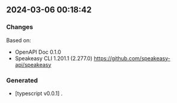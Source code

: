 

## 2024-03-06 00:18:42
### Changes
Based on:
- OpenAPI Doc 0.1.0 
- Speakeasy CLI 1.201.1 (2.277.0) https://github.com/speakeasy-api/speakeasy
### Generated
- [typescript v0.0.1] .